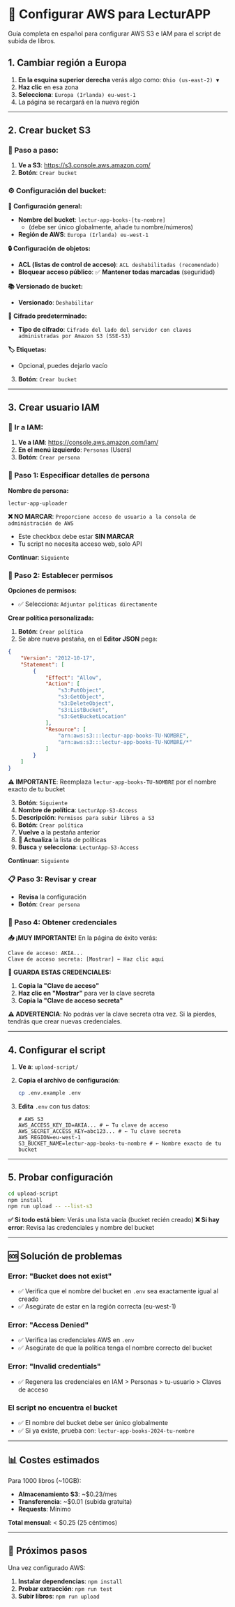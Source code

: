 # 🚀 Configurar AWS para LecturAPP

Guía completa en español para configurar AWS S3 e IAM para el script de subida de libros.

## 1. Cambiar región a Europa

1. **En la esquina superior derecha** verás algo como: `Ohio (us-east-2) ▼`
2. **Haz clic** en esa zona
3. **Selecciona**: `Europa (Irlanda) eu-west-1`
4. La página se recargará en la nueva región

---

## 2. Crear bucket S3

### 📂 Paso a paso:

1. **Ve a S3**: https://s3.console.aws.amazon.com/
2. **Botón**: `Crear bucket`

### ⚙️ Configuración del bucket:

**📝 Configuración general:**
- **Nombre del bucket**: `lectur-app-books-[tu-nombre]` 
  - (debe ser único globalmente, añade tu nombre/números)
- **Región de AWS**: `Europa (Irlanda) eu-west-1`

**🔒 Configuración de objetos:**
- **ACL (listas de control de acceso)**: `ACL deshabilitadas (recomendado)`
- **Bloquear acceso público**: ✅ **Mantener todas marcadas** (seguridad)

**📚 Versionado de bucket:**
- **Versionado**: `Deshabilitar`

**🔐 Cifrado predeterminado:**
- **Tipo de cifrado**: `Cifrado del lado del servidor con claves administradas por Amazon S3 (SSE-S3)`

**🏷️ Etiquetas:**
- Opcional, puedes dejarlo vacío

3. **Botón**: `Crear bucket`

---

## 3. Crear usuario IAM

### 👤 Ir a IAM:
1. **Ve a IAM**: https://console.aws.amazon.com/iam/
2. **En el menú izquierdo**: `Personas` (Users)
3. **Botón**: `Crear persona`

### 📝 Paso 1: Especificar detalles de persona

**Nombre de persona:**
```
lectur-app-uploader
```

**❌ NO MARCAR**: `Proporcione acceso de usuario a la consola de administración de AWS`
- Este checkbox debe estar **SIN MARCAR**
- Tu script no necesita acceso web, solo API

**Continuar**: `Siguiente`

### 🔑 Paso 2: Establecer permisos

**Opciones de permisos:**
- ✅ Selecciona: `Adjuntar políticas directamente`

**Crear política personalizada:**
1. **Botón**: `Crear política`
2. Se abre nueva pestaña, en el **Editor JSON** pega:

```json
{
    "Version": "2012-10-17",
    "Statement": [
        {
            "Effect": "Allow",
            "Action": [
                "s3:PutObject",
                "s3:GetObject",
                "s3:DeleteObject",
                "s3:ListBucket",
                "s3:GetBucketLocation"
            ],
            "Resource": [
                "arn:aws:s3:::lectur-app-books-TU-NOMBRE",
                "arn:aws:s3:::lectur-app-books-TU-NOMBRE/*"
            ]
        }
    ]
}
```

**⚠️ IMPORTANTE**: Reemplaza `lectur-app-books-TU-NOMBRE` por el nombre exacto de tu bucket

3. **Botón**: `Siguiente`
4. **Nombre de política**: `LecturApp-S3-Access`
5. **Descripción**: `Permisos para subir libros a S3`
6. **Botón**: `Crear política`
7. **Vuelve** a la pestaña anterior
8. **🔄 Actualiza** la lista de políticas
9. **Busca** y **selecciona**: `LecturApp-S3-Access`

**Continuar**: `Siguiente`

### 📋 Paso 3: Revisar y crear

- **Revisa** la configuración
- **Botón**: `Crear persona`

### 🔐 Paso 4: Obtener credenciales

**📥 ¡MUY IMPORTANTE!** 
En la página de éxito verás:

```
Clave de acceso: AKIA...
Clave de acceso secreta: [Mostrar] ← Haz clic aquí
```

**💾 GUARDA ESTAS CREDENCIALES:**
1. **Copia la "Clave de acceso"** 
2. **Haz clic en "Mostrar"** para ver la clave secreta
3. **Copia la "Clave de acceso secreta"**

**⚠️ ADVERTENCIA**: No podrás ver la clave secreta otra vez. Si la pierdes, tendrás que crear nuevas credenciales.

---

## 4. Configurar el script

1. **Ve a**: `upload-script/`
2. **Copia el archivo de configuración**:
   ```bash
   cp .env.example .env
   ```

3. **Edita** `.env` con tus datos:
   ```env
   # AWS S3
   AWS_ACCESS_KEY_ID=AKIA... # ← Tu clave de acceso
   AWS_SECRET_ACCESS_KEY=abc123... # ← Tu clave secreta
   AWS_REGION=eu-west-1
   S3_BUCKET_NAME=lectur-app-books-tu-nombre # ← Nombre exacto de tu bucket
   ```

---

## 5. Probar configuración

```bash
cd upload-script
npm install
npm run upload -- --list-s3
```

**✅ Si todo está bien**: Verás una lista vacía (bucket recién creado)
**❌ Si hay error**: Revisa las credenciales y nombre del bucket

---

## 🆘 Solución de problemas

### Error: "Bucket does not exist"
- ✅ Verifica que el nombre del bucket en `.env` sea exactamente igual al creado
- ✅ Asegúrate de estar en la región correcta (eu-west-1)

### Error: "Access Denied" 
- ✅ Verifica las credenciales AWS en `.env`
- ✅ Asegúrate de que la política tenga el nombre correcto del bucket

### Error: "Invalid credentials"
- ✅ Regenera las credenciales en IAM > Personas > tu-usuario > Claves de acceso

### El script no encuentra el bucket
- ✅ El nombre del bucket debe ser único globalmente
- ✅ Si ya existe, prueba con: `lectur-app-books-2024-tu-nombre`

---

## 📊 Costes estimados

Para 1000 libros (~10GB):
- **Almacenamiento S3**: ~$0.23/mes
- **Transferencia**: ~$0.01 (subida gratuita)
- **Requests**: Mínimo

**Total mensual**: < $0.25 (25 céntimos)

---

## 🎯 Próximos pasos

Una vez configurado AWS:
1. **Instalar dependencias**: `npm install`
2. **Probar extracción**: `npm run test`
3. **Subir libros**: `npm run upload`